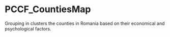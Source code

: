 # PCCF_CountiesMap
Grouping in clusters the counties in Romania based on their economical and psychological factors.

